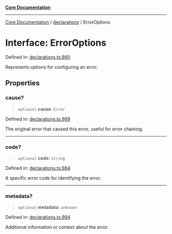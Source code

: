 [**Core Documentation**](../../README.md)

***

[Core Documentation](../../README.md) / [declarations](../README.md) / ErrorOptions

# Interface: ErrorOptions

Defined in: [declarations.ts:980](https://github.com/stonemjs/core/blob/65c9e07f9d264b07f6e4091fcc29046b5ca8ea45/src/declarations.ts#L980)

Represents options for configuring an error.

## Properties

### cause?

> `optional` **cause**: `Error`

Defined in: [declarations.ts:989](https://github.com/stonemjs/core/blob/65c9e07f9d264b07f6e4091fcc29046b5ca8ea45/src/declarations.ts#L989)

The original error that caused this error, useful for error chaining.

***

### code?

> `optional` **code**: `string`

Defined in: [declarations.ts:984](https://github.com/stonemjs/core/blob/65c9e07f9d264b07f6e4091fcc29046b5ca8ea45/src/declarations.ts#L984)

A specific error code for identifying the error.

***

### metadata?

> `optional` **metadata**: `unknown`

Defined in: [declarations.ts:994](https://github.com/stonemjs/core/blob/65c9e07f9d264b07f6e4091fcc29046b5ca8ea45/src/declarations.ts#L994)

Additional information or context about the error.
